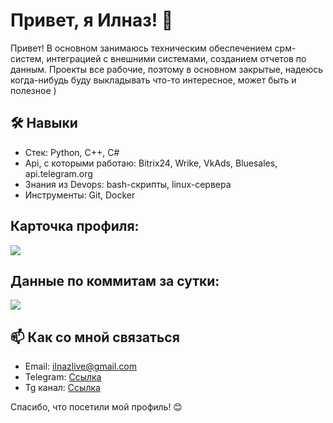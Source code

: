 # Привет, я Илназ! 👋

Привет! В основном занимаюсь техническим обеспечением срм-систем, интеграцией с внешними системами, созданием отчетов по данным. Проекты все рабочие, поэтому в основном закрытые, надеюсь когда-нибудь буду выкладывать что-то интересное, может быть и полезное )

## 🛠️ Навыки
- Стек: Python, C++, C#
- Api, с которыми работаю: Bitrix24, Wrike, VkAds, Bluesales, api.telegram.org
- Знания из Devops: bash-скрипты, linux-сервера
- Инструменты: Git, Docker

## Карточка профиля: 
![](https://github-profile-summary-cards.vercel.app/api/cards/profile-details?username=Imanbe&theme=solarized_dark)

## Данные по коммитам за сутки:
![](https://github-profile-summary-cards.vercel.app/api/cards/productive-time?username=Imanbe&theme=solarized_dark)

## 📫 Как со мной связаться
- Email: ilnazlive@gmail.com
- Telegram: [Ссылка](https://t.me/ilnazik_kik)
- Tg канал: [Ссылка](https://t.me/ilnazik_kik_projects)

Спасибо, что посетили мой профиль! 😊
